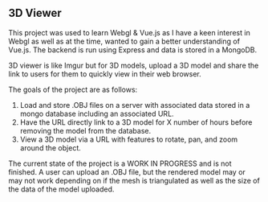 ## 3D Viewer

This project was used to learn Webgl & Vue.js as I have a keen interest in Webgl as well as at the time, wanted to gain a better understanding of Vue.js. The backend is run using Express and data is stored in a MongoDB.

3D viewer is like Imgur but for 3D models, upload a 3D model and share the link to users for them to quickly view in their web browser.

The goals of the project are as follows:
1. Load and store .OBJ files on a server with associated data stored in a mongo database including an associated URL.
2. Have the URL directly link to a 3D model for X number of hours before removing the model from the database.
3. View a 3D model via a URL with features to rotate, pan, and zoom around the object.

The current state of the project is a WORK IN PROGRESS and is not finished. A user can upload an .OBJ file, but the rendered model may or may not work depending on if the mesh is triangulated as well as the size of the data of the model uploaded.
